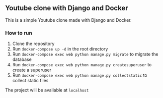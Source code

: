 ## Youtube clone with Django and Docker

This is a simple Youtube clone made with Django and Docker.

### How to run
1. Clone the repository
2. Run `docker-compose up -d` in the root directory
3. Run `docker-compose exec web python manage.py migrate` to migrate the database
4. Run `docker-compose exec web python manage.py createsuperuser` to create a superuser
5. Run `docker-compose exec web python manage.py collectstatic` to collect static files

The project will be available at `localhost`